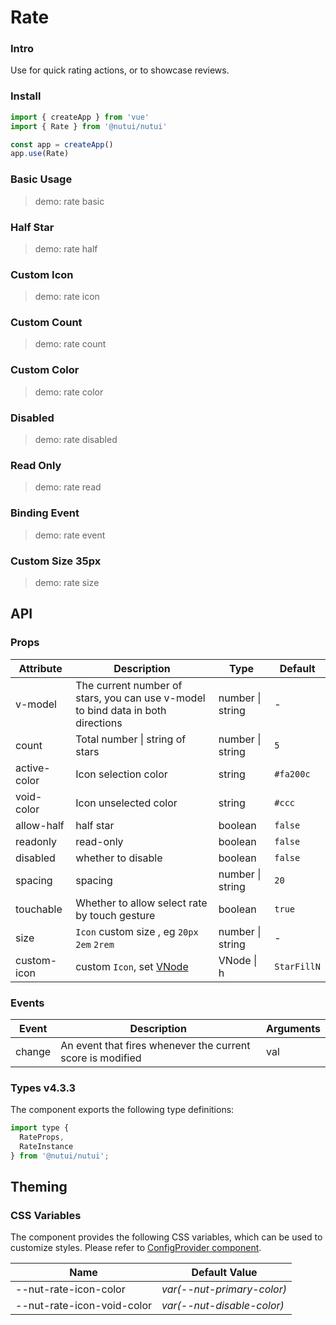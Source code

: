 # Rate

### Intro

Use for quick rating actions, or to showcase reviews.

### Install

```js
import { createApp } from 'vue'
import { Rate } from '@nutui/nutui'

const app = createApp()
app.use(Rate)
```

### Basic Usage

> demo: rate basic

### Half Star

> demo: rate half

### Custom Icon

> demo: rate icon

### Custom Count

> demo: rate count

### Custom Color

> demo: rate color

### Disabled

> demo: rate disabled

### Read Only

> demo: rate read

### Binding Event

> demo: rate event

### Custom Size 35px

> demo: rate size

## API

### Props

| Attribute | Description | Type | Default |
| --- | --- | --- | --- |
| v-model | The current number of stars, you can use v-model to bind data in both directions | number \| string | - |
| count | Total number \| string of stars | number \| string | `5` |
| active-color | Icon selection color | string | `#fa200c` |
| void-color | Icon unselected color | string | `#ccc` |
| allow-half | half star | boolean | `false` |
| readonly | read-only | boolean | `false` |
| disabled | whether to disable | boolean | `false` |
| spacing | spacing | number \| string | `20` |
| touchable | Whether to allow select rate by touch gesture | boolean | `true` |
| size | `Icon` custom size , eg `20px` `2em` `2rem` | number \| string | - |
| custom-icon | custom `Icon`, set [VNode](https://vuejs.org/guide/extras/render-function.html#creating-vnodes) | VNode \| h | `StarFillN` |

### Events

| Event | Description | Arguments |
| --- | --- | --- |
| change | An event that fires whenever the current score is modified | val |

### Types v4.3.3

The component exports the following type definitions:

```js
import type {
  RateProps,
  RateInstance
} from '@nutui/nutui';
```

## Theming

### CSS Variables

The component provides the following CSS variables, which can be used to customize styles. Please refer to [ConfigProvider component](#/en-US/component/configprovider).

| Name | Default Value |
| --- | --- |
| --nut-rate-icon-color | _var(--nut-primary-color)_ |
| --nut-rate-icon-void-color | _var(--nut-disable-color)_ |
